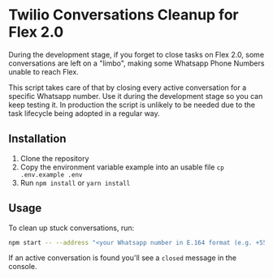 # Twilio Conversations Cleanup for Flex 2.0
 
During the development stage, if you forget to close tasks on Flex 2.0, some conversations are left on a "limbo", making some Whatsapp Phone Numbers unable to reach Flex.

This script takes care of that by closing every active conversation for a specific Whatsapp number. Use it during the development stage so you can keep testing it. In production the script is unlikely to be needed due to the task lifecycle being adopted in a regular way.

## Installation

1. Clone the repository
2. Copy the environment variable example into an usable file  `cp .env.example .env`
3. Run `npm install` or `yarn install`


## Usage

To clean up stuck conversations, run: 

```bash
npm start -- --address "<your Whatsapp number in E.164 format (e.g. +5511912345678)>"
```

If an active conversation is found you'll see a `closed` message in the console.
